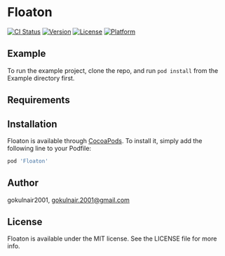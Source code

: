 # Floaton

[![CI Status](https://img.shields.io/travis/gokulnair2001/Floaton.svg?style=flat)](https://travis-ci.org/gokulnair2001/Floaton)
[![Version](https://img.shields.io/cocoapods/v/Floaton.svg?style=flat)](https://cocoapods.org/pods/Floaton)
[![License](https://img.shields.io/cocoapods/l/Floaton.svg?style=flat)](https://cocoapods.org/pods/Floaton)
[![Platform](https://img.shields.io/cocoapods/p/Floaton.svg?style=flat)](https://cocoapods.org/pods/Floaton)

## Example

To run the example project, clone the repo, and run `pod install` from the Example directory first.

## Requirements

## Installation

Floaton is available through [CocoaPods](https://cocoapods.org). To install
it, simply add the following line to your Podfile:

```ruby
pod 'Floaton'
```

## Author

gokulnair2001, gokulnair.2001@gmail.com

## License

Floaton is available under the MIT license. See the LICENSE file for more info.
